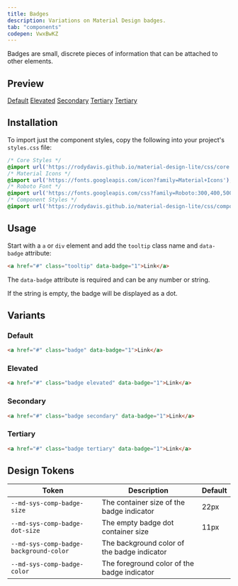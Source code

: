 ```yaml
---
title: Badges
description: Variations on Material Design badges.
tab: "components"
codepen: VwxBwKZ
---
```


Badges are small, discrete pieces of information that can be attached to other elements.

## Preview

<div class="preview">
  <a href="#" class="badge" data-badge="10">Default</a>
  <a href="#" class="badge elevated" data-badge="2">Elevated</a>
  <a href="#" class="badge secondary" data-badge="3">Secondary</a>
  <a href="#" class="badge tertiary" data-badge="4">Tertiary</a>
  <a href="#" class="badge tertiary" data-badge="">Tertiary</a>
</div>

## Installation

To import just the component styles, copy the following into your project's `styles.css` file:

```css
/* Core Styles */
@import url('https://rodydavis.github.io/material-design-lite/css/core.css');
/* Material Icons */
@import url('https://fonts.googleapis.com/icon?family=Material+Icons');
/* Roboto Font */
@import url('https://fonts.googleapis.com/css?family=Roboto:300,400,500,700&amp;display=swap');
/* Component Styles */
@import url('https://rodydavis.github.io/material-design-lite/css/components/badge/style.css');
```

## Usage

Start with a `a` or `div` element and add the `tooltip` class name and `data-badge` attribute:

```html
<a href="#" class="tooltip" data-badge="1">Link</a>
```

The `data-badge` attribute is required and can be any number or string.

If the string is empty, the badge will be displayed as a dot.

## Variants

### Default

```html
<a href="#" class="badge" data-badge="1">Link</a>
```

### Elevated

```html
<a href="#" class="badge elevated" data-badge="1">Link</a>
```

### Secondary

```html
<a href="#" class="badge secondary" data-badge="1">Link</a>
```

### Tertiary

```html
<a href="#" class="badge tertiary" data-badge="1">Link</a>
```

## Design Tokens

| Token                               | Description                               | Default                                                                                                         |
|-------------------------------------|-------------------------------------------|-----------------------------------------------------------------------------------------------------------------|
| `--md-sys-comp-badge-size`          | The container size of the badge indicator | 22px                                                                                                            |
| `--md-sys-comp-badge-dot-size`      | The empty badge dot container size        | 11px                                                                                                            |
| `--md-sys-comp-badge-background-color` | The background color of the badge indicator | <div class="tooltip token-box color-error" data-tooltip="--md-sys-color-error"></div> |
| `--md-sys-comp-badge-color` | The foreground color of the badge indicator | <div class="tooltip token-box color-on-error" data-tooltip="--md-sys-color-on-error"></div> |